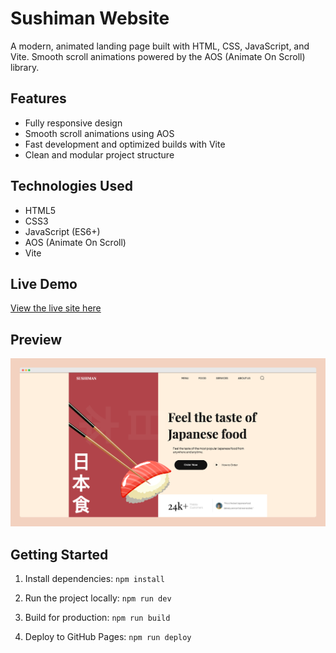 # Sushiman Website

A modern, animated landing page built with HTML, CSS, JavaScript, and Vite.
Smooth scroll animations powered by the AOS (Animate On Scroll) library.

## Features

- Fully responsive design
- Smooth scroll animations using AOS
- Fast development and optimized builds with Vite
- Clean and modular project structure

## Technologies Used

- HTML5
- CSS3
- JavaScript (ES6+)
- AOS (Animate On Scroll)
- Vite

## Live Demo

[View the live site here](https://irinaboiko.github.io/sushiman-website)

## Preview

![Sushiman Screenshot](./screenshot.png)

## Getting Started

1. Install dependencies:
`npm install`

2. Run the project locally:
`npm run dev`

3. Build for production:
`npm run build`

4. Deploy to GitHub Pages:
`npm run deploy`
